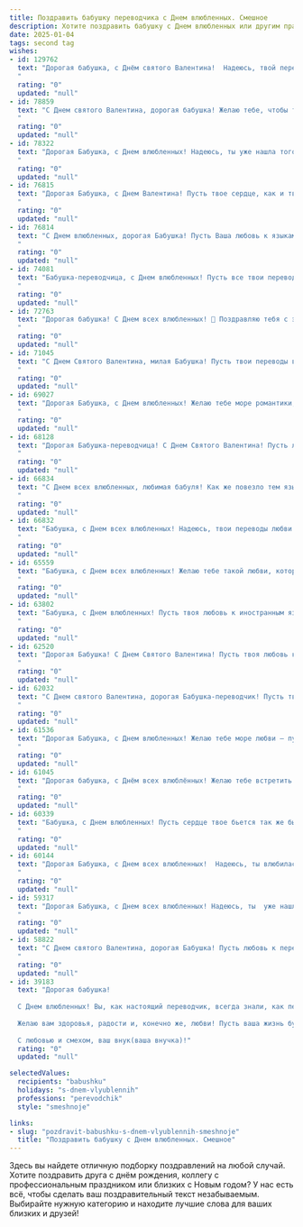 ```yaml
---
title: Поздравить бабушку переводчика с Днем влюбленных. Смешное
description: Хотите поздравить бабушку с Днем влюбленных или другим праздником? Наш ИИ создаст незабываемое поздравление, а вы обязательно выделитесь среди других.  
date: 2025-01-04
tags: second tag
wishes:
- id: 129762
  text: "Дорогая бабушка, с Днём святого Валентина!  Надеюсь, твой переводчик сердца продолжает исправно работать и переводить все твои романтические шедевры на язык любви без единой ошибки! Пусть этот день будет полон сладких моментов, а  \"любовь\" будет твоим самым удачным переводом!
  "
  rating: "0"
  updated: "null"
- id: 78859
  text: "С Днем святого Валентина, дорогая бабушка! Желаю тебе, чтобы твоя жизнь была полна страсти, как перевод слова \"любовь\" на всех языках мира! 😉❤️
  "
  rating: "0"
  updated: "null"
- id: 78322
  text: "Дорогая Бабушка, с Днем влюбленных! Надеюсь, ты уже нашла того, кто переводит твои любимые сериалы на итальянском! 😉  Пусть этот день будет полон любви, а твоя жизнь - яркими переводами! 💖
  "
  rating: "0"
  updated: "null"
- id: 76815
  text: "Дорогая Бабушка, с Днем Валентина! Пусть твое сердце, как и твоя профессия переводчика, всегда будет открыто для новых слов любви и нежности!  😜❤️
  "
  rating: "0"
  updated: "null"
- id: 76814
  text: "С Днем влюбленных, дорогая Бабушка! Пусть Ваша любовь к языкам будет такой же пылкой, как чувства молодых! 😉 Переводите с легкостью и наслаждайтесь каждым словом, как настоящим шедевром!
  "
  rating: "0"
  updated: "null"
- id: 74081
  text: "Бабушка-переводчица, с Днем влюбленных! Пусть все твои переводы в этот день будут полны страсти и романтики, а слова любви звучат на всех языках мира, даже на языке цветов! 💐❤️ 😜
  "
  rating: "0"
  updated: "null"
- id: 72763
  text: "Дорогая бабушка! С Днем всех влюбленных! 🎉 Поздравляю тебя с этим замечательным днем! Надеюсь, ты находишь много поводов для любви в своей жизни,  а не только когда тебе перечитывают твои любимые книги. 😉  Будь счастлива, любима, и никогда не переставай переводить  мир на язык любви! ❤️
  "
  rating: "0"
  updated: "null"
- id: 71045
  text: "С Днем Святого Валентина, милая Бабушка! Пусть твои переводы всегда попадают в точку, а любовь к языкам не угасает, как и твоя молодость! 😜💕
  "
  rating: "0"
  updated: "null"
- id: 69027
  text: "Дорогая Бабушка, с Днем влюбленных! Желаю тебе море романтики, как в твоих любимых французских романах, и чтобы твои переводы были так же горячи, как слова любви! 😉
  "
  rating: "0"
  updated: "null"
- id: 68128
  text: "Дорогая Бабушка-переводчица! С Днем Святого Валентина! Пусть любовь к языкам никогда не угасает, а любовь к внукам будет вечной и безусловной, как любовь к родным, даже если они иногда говорят на непонятном языке! 😜
  "
  rating: "0"
  updated: "null"
- id: 66834
  text: "С Днем всех влюбленных, любимая бабуля! Как же повезло тем языкам, которые ты переводишь – они обрели настоящего мастера, а их слова звучат так красиво! Надеюсь, ты никогда не устанешь переводить слова любви и нежности, ведь, как известно,  «любовь – это универсальный язык, который понимают все». 😉
  "
  rating: "0"
  updated: "null"
- id: 66832
  text: "Бабушка, с Днем всех влюбленных! Надеюсь, твои переводы любви сегодня особенно романтичны и полны страсти! 💖
  "
  rating: "0"
  updated: "null"
- id: 65559
  text: "Бабушка, с Днем всех влюбленных! Желаю тебе такой любви, которая переводится на все языки мира без единой ошибки, и чтобы ты всегда была окружена заботой и вниманием!
  "
  rating: "0"
  updated: "null"
- id: 63802
  text: "Бабушка, с Днем влюбленных! Пусть твоя любовь к иностранным языкам будет такой же горячей, как страсть к тебе у новых иностранных слов! 😉😁
  "
  rating: "0"
  updated: "null"
- id: 62520
  text: "Дорогая Бабушка! С Днем Святого Валентина! Пусть твоя любовь к переводам будет такой же зажигательной, как страсть влюбленных, а слова, которые ты переводишь, всегда звучат сладко, как шепот влюбленного  😉!
  "
  rating: "0"
  updated: "null"
- id: 62032
  text: "С Днем святого Валентина, дорогая Бабушка-переводчик! Пусть твоя жизнь будет полна любовных фраз на всех языках мира, а чувство юмора — всегда актуально, как словарь Ожегова! 😜
  "
  rating: "0"
  updated: "null"
- id: 61536
  text: "Дорогая Бабушка, с Днем влюбленных! Желаю тебе море любви – пусть тебя окружают нежные переводы, сладкие фразы и много-много комплиментов! 😉
  "
  rating: "0"
  updated: "null"
- id: 61045
  text: "Дорогая бабушка, с Днём всех влюблённых! Желаю тебе встретить свою \"вторую половинку\" - не молодого любовника, а наконец-то найти переводчика, который сможет перевести все твои любимые иностранные сериалы! 😉
  "
  rating: "0"
  updated: "null"
- id: 60339
  text: "Бабушка, с Днем влюбленных! Пусть сердце твое бьется так же быстро, как ты переводишь с французского \"я люблю тебя\"! 😜❤️
  "
  rating: "0"
  updated: "null"
- id: 60144
  text: "Дорогая Бабушка, с Днем всех влюбленных!  Надеюсь, ты влюбилась в свою любимую работу переводчика - ведь язык любви един для всех! 😉💖
  "
  rating: "0"
  updated: "null"
- id: 59317
  text: "Дорогая Бабушка, с Днем всех влюбленных! Надеюсь, ты  уже нашла переводчика для своей любви к  международным  бабушкиным рецептам!  😉
  "
  rating: "0"
  updated: "null"
- id: 58822
  text: "С Днем святого Валентина, дорогая Бабушка! Пусть любовь к переводу всегда будоражит твою душу, а новые языки покоряются твоему блестящему уму, как самые горячие любовники! 😂
  "
  rating: "0"
  updated: "null"
- id: 39183
  text: "Дорогая бабушка!
  
  С Днем влюбленных! Вы, как настоящий переводчик, всегда знали, как перевести наше волнение в улыбки, а наши нежные слова в мудрые советы. Ваши советы – как самый точный перевод, всегда попадают в яблочко, даже когда мы пытаемся объяснить, почему не принесли домой цветы!
  
  Желаю вам здоровья, радости и, конечно же, любви! Пусть ваша жизнь будет яркой и сладкой, как перевод улюбленного романтического произведения, а ваше сердце – полным тепла и заботы. А если любовь вам вдруг не пожмет руку, не переживайте! Знайте, что мы все вас очень любим и это лучший перевод с языка влюбленных!
  
  С любовью и смехом, ваш внук(ваша внучка)!"
  rating: "0"
  updated: "null"

selectedValues:
  recipients: "babushku"
  holidays: "s-dnem-vlyublennih"
  professions: "perevodchik"
  style: "smeshnoje"

links:
- slug: "pozdravit-babushku-s-dnem-vlyublennih-smeshnoje"
  title: "Поздравить бабушку с Днем влюбленных. Смешное"
---
```


Здесь вы найдете отличную подборку поздравлений на любой случай.
Хотите поздравить друга с днём рождения, коллегу с профессиональным праздником или близких с Новым годом? У нас есть всё, чтобы сделать ваш поздравительный текст незабываемым. Выбирайте нужную категорию и находите лучшие слова для ваших близких и друзей!
